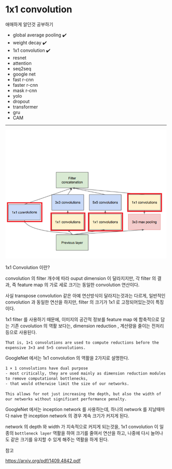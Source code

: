# 1x1 convolution

애매하게 알던것 공부하기

- global average pooling :heavy_check_mark:
- weight decay :heavy_check_mark:
- 1x1 convolution :heavy_check_mark:
- resnet
- attention
- seq2seq 
- google net
- fast r-cnn
- faster r-cnn
- mask r-cnn
- yolo
- dropout
- transformer
- gru
- CAM

------





![google-net](../images/google-net.png)



1x1 Convolution 이란?

convolution 의 filter 개수에 따라 ouput dimension 이 달라지지만, 각 filter 의 결과, 즉 feature map 의 가로 세로 크기는 동일한 convolution 연산이다.



사실 transpose convolution 같은 아예 연산방식이 달라지는것과는 다르게, 일반적인 convolution 과 동일한 연산을 하지만, filter 의 크기가 1x1 로 고정되어있는것이 특징이다.



1x1 filter 를 사용하기 때문에,  이미지의 공간적 정보를 feature map 에 함축적으로 담는 기존 covolution 의 역활 보다는, dimension reduction , 계산량을 줄이는 전처리 등으로 사용된다.

```
That is, 1×1 convolutions are used to compute reductions before the expensive 3×3 and 5×5 convolutions.
```



GoogleNet 에서는 1x1 convolution 의 역활을 2가지로 설명한다.

```
1 × 1 convolutions have dual purpose
- most critically, they are used mainly as dimension reduction modules to remove computational bottlenecks, 
- that would otherwise limit the size of our networks.

This allows for not just increasing the depth, but also the width of our networks without significant performance penalty.
```



GoogleNet 에서는 inception network 를 사용하는데, 하나의 network 를 지날때마다 naive 한 inception network 의 경우 계속 크기가 커지게 된다.

network 의 depth 와 width 가 지속적으로 커지게 되는것을, 1x1 convolution 이 일종의 `bottleneck layer` 역활을 하여 크기를 줄여서 연산을 하고, 나중에 다시 늘어나도 같은 크기를 유지할 수 있게 해주는 역활을 하게 된다.





참고

<https://arxiv.org/pdf/1409.4842.pdf>